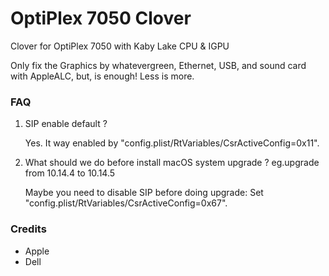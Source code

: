 # OptiPlex 7050 Clover
Clover for OptiPlex 7050 with Kaby Lake CPU & IGPU

Only fix the Graphics by whatevergreen, Ethernet, USB, and sound card with AppleALC, but, is enough! Less is more.

### FAQ
1. SIP enable default ?

   Yes. It way enabled by "config.plist/RtVariables/CsrActiveConfig=0x11".
2. What should we do before install macOS system upgrade ? eg.upgrade from 10.14.4 to 10.14.5
  
   Maybe you need to disable SIP before doing upgrade: Set "config.plist/RtVariables/CsrActiveConfig=0x67".

### Credits
- Apple
- Dell
